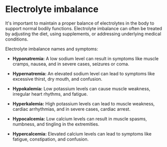 # Electrolyte imbalance

It's important to maintain a proper balance of electrolytes in the body to support normal bodily functions. Electrolyte imbalance can often be treated by adjusting the diet, using supplements, or addressing underlying medical conditions.

Electrolyte imbalance names and symptoms:

* **Hyponatremia:** A low sodium level can result in symptoms like muscle cramps, nausea, and in severe cases, seizures or coma.

* **Hypernatremia:** An elevated sodium level can lead to symptoms like excessive thirst, dry mouth, and confusion.

* **Hypokalemia:** Low potassium levels can cause muscle weakness, irregular heart rhythms, and fatigue.

* **Hyperkalemia:** High potassium levels can lead to muscle weakness, cardiac arrhythmias, and in severe cases, cardiac arrest.

* **Hypocalcemia:** Low calcium levels can result in muscle spasms, numbness, and tingling in the extremities.

* **Hypercalcemia:** Elevated calcium levels can lead to symptoms like fatigue, constipation, and confusion.
